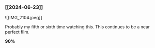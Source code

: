 
### [[2024-06-23]]

![[IMG_2104.jpeg]]

Probably my fifth or sixth time watching this. This continues to be a near perfect film.

**90%**